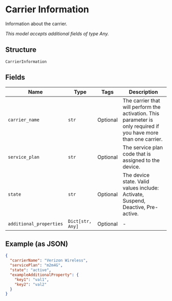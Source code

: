 
# Carrier Information

Information about the carrier.

*This model accepts additional fields of type Any.*

## Structure

`CarrierInformation`

## Fields

| Name | Type | Tags | Description |
|  --- | --- | --- | --- |
| `carrier_name` | `str` | Optional | The carrier that will perform the activation. This parameter is only required if you have more than one carrier. |
| `service_plan` | `str` | Optional | The service plan code that is assigned to the device. |
| `state` | `str` | Optional | The device state. Valid values include: Activate, Suspend, Deactive, Pre-active. |
| `additional_properties` | `Dict[str, Any]` | Optional | - |

## Example (as JSON)

```json
{
  "carrierName": "Verizon Wireless",
  "servicePlan": "m2m4G",
  "state": "active",
  "exampleAdditionalProperty": {
    "key1": "val1",
    "key2": "val2"
  }
}
```

